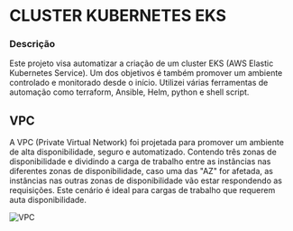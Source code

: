 # CLUSTER KUBERNETES EKS

### Descrição

Este projeto visa automatizar a criação de um cluster EKS (AWS Elastic Kubernetes Service). Um dos objetivos é também promover um ambiente controlado e monitorado desde o início.
Utilizei várias ferramentas de automação como terraform, Ansible, Helm, python e shell script.


## VPC

A VPC (Private Virtual Network) foi projetada para promover um ambiente de alta disponibilidade, seguro e automatizado.
Contendo três zonas de disponibilidade e dividindo a carga de trabalho entre as instâncias nas diferentes zonas de disponibilidade, caso uma das "AZ" for afetada, as instâncias nas outras zonas de disponibilidade vão estar respondendo as requisições.
Este cenário é ideal para cargas de trabalho que requerem auta disponibilidade.

![VPC](https://github.com/lucasdavip/Cluster_Monitorado/blob/master/images/AWS_VPC.png)
